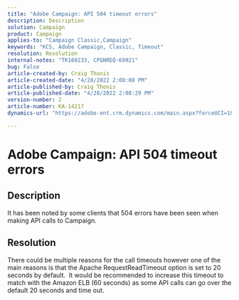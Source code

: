 ```yaml
---
title: "Adobe Campaign: API 504 timeout errors"
description: Description
solution: Campaign
product: Campaign
applies-to: "Campaign Classic,Campaign"
keywords: "KCS, Adobe Campaign, Classic, Timeout"
resolution: Resolution
internal-notes: "TK169233, CPGNREQ-69921"
bug: False
article-created-by: Craig Thonis
article-created-date: "4/28/2022 2:08:08 PM"
article-published-by: Craig Thonis
article-published-date: "4/28/2022 2:08:29 PM"
version-number: 2
article-number: KA-14217
dynamics-url: "https://adobe-ent.crm.dynamics.com/main.aspx?forceUCI=1&pagetype=entityrecord&etn=knowledgearticle&id=a664bb9c-fcc6-ec11-a7b6-0022480a10ee"

---
```

# Adobe Campaign: API 504 timeout errors

## Description


It has been noted by some clients that 504 errors have been seen when making API calls to Campaign.




## Resolution


There could be multiple reasons for the call timeouts however one of the main reasons is that the Apache RequestReadTimeout option is set to 20 seconds by default.  It would be recommended to increase this timeout to match with the Amazon ELB (60 seconds) as some API calls can go over the default 20 seconds and time out.
